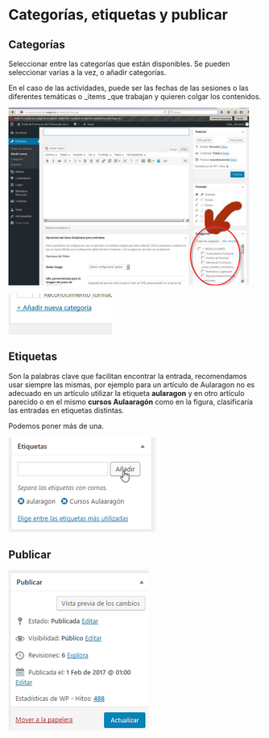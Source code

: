 # Categorías, etiquetas y publicar

## Categorías

Seleccionar entre las categorías que están disponibles. Se pueden seleccionar varias a la vez, o añadir categorías.

En el caso de las actividades, puede ser las fechas de las sesiones o las diferentes temáticas o _items _que trabajan y quieren colgar los contenidos.

![](img/categoriasWP.png)

![](img/categoria2.png)

## Etiquetas

Son la palabras clave que facilitan encontrar la entrada, recomendamos usar siempre las mismas, por ejemplo para un artículo de Aularagon no es adecuado en un artículo utilizar la etiqueta **aularagon** y en otro artículo parecido o en el mismo **cursos Aulaaragón** como en la figura, clasificaría las entradas en etiquetas distintas.

Podemos poner más de una.



![](img/etiquetas.png)

## Publicar

![](img/publicar.png)

